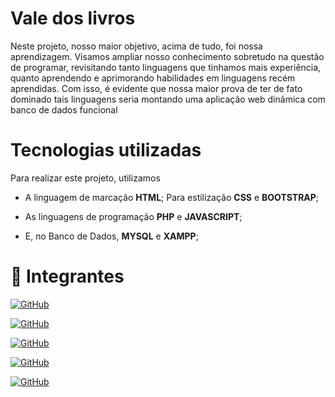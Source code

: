 # Vale dos livros

Neste projeto, nosso maior objetivo, acima de tudo, foi nossa aprendizagem. Visamos ampliar nosso conhecimento sobretudo na questão de programar, revisitando tanto linguagens que tinhamos mais experiência, quanto aprendendo e aprimorando habilidades em linguagens recém aprendidas. Com isso, é evidente que nossa maior prova de ter de fato dominado tais linguagens seria montando uma aplicação web dinâmica com banco de dados funcional

# Tecnologias utilizadas

Para realizar este projeto, utilizamos

- A linguagem de marcação **HTML**;
Para estilização **CSS** e **BOOTSTRAP**;

- As linguagens de programação **PHP** e **JAVASCRIPT**;

- E, no Banco de Dados, **MYSQL** e **XAMPP**;

# 🔗 Integrantes
[![GitHub](https://img.shields.io/badge/GitHub-Mylena-181717?style=for-the-badge&logo=github&logoColor=white)](https://github.com/Mylenacm)

[![GitHub](https://img.shields.io/badge/GitHub-Kevin-181717?style=for-the-badge&logo=github&logoColor=white)](https://github.com/KevinBNobre)

[![GitHub](https://img.shields.io/badge/GitHub-Kauã-181717?style=for-the-badge&logo=github&logoColor=white)](https://github.com/Kauto22)

[![GitHub](https://img.shields.io/badge/GitHub-Henry-181717?style=for-the-badge&logo=github&logoColor=white)](https://github.com/HenryV042)

[![GitHub](https://img.shields.io/badge/GitHub-Kelly-181717?style=for-the-badge&logo=github&logoColor=white)](https://github.com/Kelly-Romualdo) 
